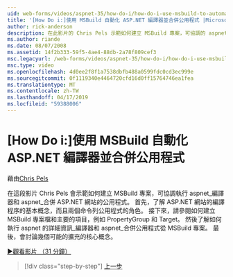 ```yaml
---
uid: web-forms/videos/aspnet-35/how-do-i/how-do-i-use-msbuild-to-automate-the-aspnet-compiler-and-merge-utilities
title: '[How Do i:]使用 MSBuild 自動化 ASP.NET 編譯器並合併公用程式 |Microsoft Docs'
author: rick-anderson
description: 在此影片的 Chris Pels 示範如何建立 MSBuild 專案，可協調的 aspnet_compiler 及 aspnet_merge 公用程式執行的 asp...
ms.author: riande
ms.date: 08/07/2008
ms.assetid: 14f2b333-59f5-4ae4-88db-2a78f809cef3
msc.legacyurl: /web-forms/videos/aspnet-35/how-do-i/how-do-i-use-msbuild-to-automate-the-aspnet-compiler-and-merge-utilities
msc.type: video
ms.openlocfilehash: 4d0ee2f8f1a7538dbfb488a0599fdc0cd3ec999e
ms.sourcegitcommit: 0f1119340e4464720cfd16d0ff15764746ea1fea
ms.translationtype: MT
ms.contentlocale: zh-TW
ms.lasthandoff: 04/17/2019
ms.locfileid: "59388006"
---
```

# <a name="how-do-i-use-msbuild-to-automate-the-aspnet-compiler-and-merge-utilities"></a>[How Do i:]使用 MSBuild 自動化 ASP.NET 編譯器並合併公用程式

藉由[Chris Pels](https://twitter.com/chrispels)

在這段影片 Chris Pels 會示範如何建立 MSBuild 專案，可協調執行 aspnet\_編譯器和 aspnet\_合併 ASP.NET 網站的公用程式。 首先，了解 ASP.NET 網站的編譯程序的基本概念，而且兩個命令列公用程式的角色。 接下來，請參閱如何建立 MSBuild 專案檔和主要的項目，例如 PropertyGroup 和 Target。 然後了解如何執行 aspnet 的詳細資訊\_編譯器和 aspnet\_合併公用程式從 MSBuild 專案。 最後，會討論幾個可能的擴充的核心概念。

[&#9654;觀看影片 （31 分鐘）](https://channel9.msdn.com/Blogs/ASP-NET-Site-Videos/how-do-i-use-msbuild-to-automate-the-aspnet-compiler-and-merge-utilities)

> [!div class="step-by-step"]
> [上一步](how-do-i-serialize-a-graph-with-the-entity-framework.md)
